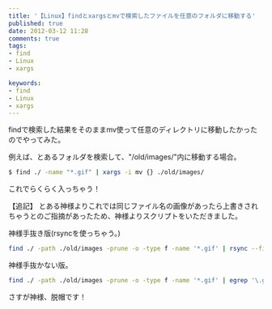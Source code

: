 ```yaml
---
title: '【Linux】findとxargsとmvで検索したファイルを任意のフォルダに移動する'
published: true
date: 2012-03-12 11:28
comments: true
tags:
- find
- Linux
- xargs

keywords:
- find
- Linux
- xargs
---
```

findで検索した結果をそのままmv使って任意のディレクトリに移動したかったのでやってみた。

例えば、とあるフォルダを検索して、"/old/images/"内に移動する場合。
```sh
$ find ./ -name "*.gif" | xargs -i mv {} ./old/images/
```

これでらくらく入っちゃう！

【追記】
とある神様よりこれでは同じファイル名の画像があったら上書きされちゃうとのご指摘があったため、神様よりスクリプトをいただきました。

神様手抜き版(rsyncを使っちゃう。)
```sh
find ./ -path ./old/images -prune -o -type f -name '*.gif' | rsync --files-from=- -av . ./old/images/ && find ./ -path ./old/images -prune -o -type f -name '*.gif' -exec rm -v {} \;
```

神様手抜かない版。
```sh
find ./ -path ./old/images -prune -o -type f -name '*.gif' | egrep '\.gif$' | xargs -i ksh -c 'a=`dirname {}`;mkdir -pv ./old/images/$a;mv -v {} ./old/images/{}'
```

さすが神様、脱帽です！

